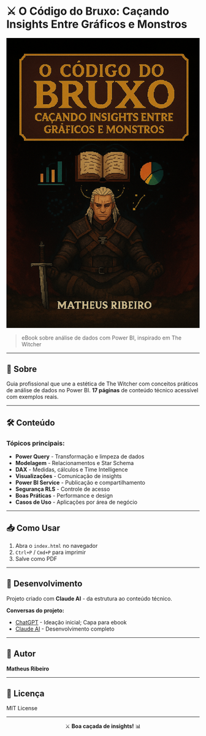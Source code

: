 # ⚔️ O Código do Bruxo: Caçando Insights Entre Gráficos e Monstros

![Capa do eBook](output/Capa%20para%20o%20Ebook.png)

> eBook sobre análise de dados com Power BI, inspirado em The Witcher

---

## 📖 Sobre

Guia profissional que une a estética de The Witcher com conceitos práticos de análise de dados no Power BI. **17 páginas** de conteúdo técnico acessível com exemplos reais.

---

## 🛠️ Conteúdo

### Tópicos principais:

- **Power Query** - Transformação e limpeza de dados
- **Modelagem** - Relacionamentos e Star Schema
- **DAX** - Medidas, cálculos e Time Intelligence
- **Visualizações** - Comunicação de insights
- **Power BI Service** - Publicação e compartilhamento
- **Segurança RLS** - Controle de acesso
- **Boas Práticas** - Performance e design
- **Casos de Uso** - Aplicações por área de negócio

---

## 📥 Como Usar

1. Abra o `index.html` no navegador
2. `Ctrl+P` / `Cmd+P` para imprimir
3. Salve como PDF

---

## 🤖 Desenvolvimento

Projeto criado com **Claude AI** - da estrutura ao conteúdo técnico.

**Conversas do projeto:**
- [ChatGPT](https://chatgpt.com/share/68f00e23-ddd0-800b-8020-c9deb2f669d9) - Ideação inicial; Capa para ebook
- [Claude AI](https://claude.ai/share/3a7e88e0-0530-4005-8601-a449e21eb10d) - Desenvolvimento completo

---

## 👤 Autor

**Matheus Ribeiro**

---

## 📝 Licença

MIT License

---

<div align="center">

⚔️ **Boa caçada de insights!** 📊

</div>
